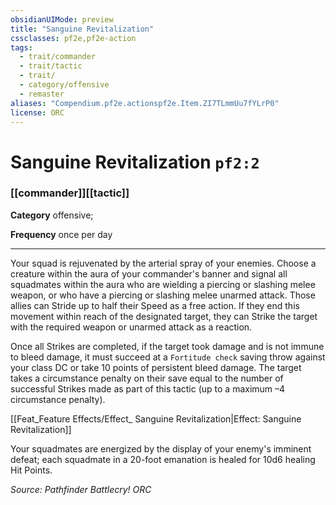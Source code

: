```yaml
---
obsidianUIMode: preview
title: "Sanguine Revitalization"
cssclasses: pf2e,pf2e-action
tags:
  - trait/commander
  - trait/tactic
  - trait/
  - category/offensive
  - remaster
aliases: "Compendium.pf2e.actionspf2e.Item.ZI7TLmmUu7fYLrP0"
license: ORC
---
```

# Sanguine Revitalization `pf2:2`

### [[commander]][[tactic]]

**Category** offensive; 




**Frequency** once per day

* * *

Your squad is rejuvenated by the arterial spray of your enemies. Choose a creature within the aura of your commander's banner and signal all squadmates within the aura who are wielding a piercing or slashing melee weapon, or who have a piercing or slashing melee unarmed attack. Those allies can Stride up to half their Speed as a free action. If they end this movement within reach of the designated target, they can Strike the target with the required weapon or unarmed attack as a reaction.

Once all Strikes are completed, if the target took damage and is not immune to bleed damage, it must succeed at a `Fortitude check` saving throw against your class DC or take 10 points of persistent bleed damage. The target takes a circumstance penalty on their save equal to the number of successful Strikes made as part of this tactic (up to a maximum –4 circumstance penalty).

[[Feat_Feature Effects/Effect_ Sanguine Revitalization|Effect: Sanguine Revitalization]]

Your squadmates are energized by the display of your enemy's imminent defeat; each squadmate in a 20-foot emanation is healed for 10d6 healing Hit Points.

*Source: Pathfinder Battlecry!*
*ORC*